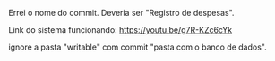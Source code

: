 Errei o nome do commit. Deveria ser "Registro de despesas".

Link do sistema funcionando: https://youtu.be/g7R-KZc6cYk

ignore a pasta "writable" com commit "pasta com o banco de dados".
